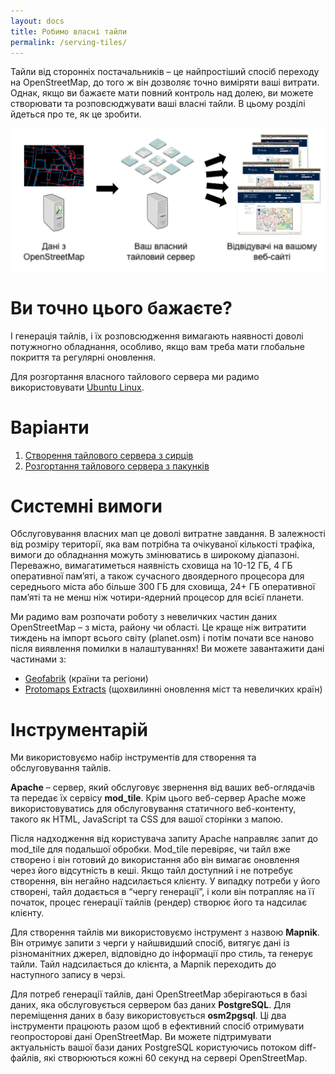 ```yaml
---
layout: docs
title: Робимо власні тайли
permalink: /serving-tiles/
---
```


Тайли від сторонніх постачальників – це найпростіший спосіб переходу на OpenStreetMap, до того ж він дозволяє точно виміряти ваші витрати. Однак, якщо ви бажаєте мати повний контроль над долею, ви можете створювати та розповсюджувати ваші власні тайли. В цьому розділі йдеться про те, як це зробити.

![](serving-tiles.png)

# Ви точно цього бажаєте?

І генерація тайлів, і їх розповсюдження вимагають наявності доволі потужногно обладнання, особливо, якщо вам треба мати глобальне покриття та регулярні оновлення.

Для розгортання власного тайлового сервера ми радимо використовувати [Ubuntu Linux](http://www.ubuntu.com/).

# Варіанти

1.  [Створення тайлового сервера з сирців](manually-building-a-tile-server-18-04-lts/)
2.  [Розгортання тайлового сервера з пакунків](building-a-tile-server-from-packages/)

# Системні вимоги

Обслуговування власних мап це доволі витратне завдання. В залежності від розміру території, яка вам потрібна та очікуваної кількості трафіка, вимоги до обладнання можуть змінюватись в широкому діапазоні. Переважно, вимагатиметься наявність сховища на 10-12 ГБ, 4 ГБ оперативної пам’яті, а також сучасного двоядерного процесора для середнього міста або більше 300 ГБ для сховища, 24+ ГБ оперативної пам’яті та не менш ніж чотири-ядерний процесор для всієї планети.

Ми радимо вам розпочати роботу з невеличких частин даних OpenStreetMap – з міста, району чи області. Це краще ніж витратити тиждень на імпорт всього світу (planet.osm) і потім почати все наново після виявлення помилки в налаштуваннях! Ви можете завантажити дані частинами з:

*   [Geofabrik](http://download.geofabrik.de/osm/) (країни та регіони)
*   [Protomaps Extracts](https://protomaps.com/extracts/) (щохвилинні оновлення міст та невеличких країн)

# Інструментарій

Ми використовуємо набір інструментів для створення та обслуговування тайлів.

**Apache** – сервер, який обслуговує звернення від ваших веб-оглядачів та передає їх сервісу **mod_tile**. Крім цього веб-сервер Apache може використовуватись для обслуговування статичного веб-контенту, такого як HTML, JavaScript та CSS для вашої сторінки з мапою.

Після надходження від користувача запиту Apache направляє запит до mod_tile для подальшої обробки. Mod_tile перевіряє, чи тайл вже створено і він готовий до використання або він вимагає оновлення через його відсутність в кеші. Якщо тайл доступний і не потребує створення, він негайно надсилається клієнту. У випадку потреби у його створені, тайл додається в “чергу генерації”, і коли він потрапляє на її початок, процес генерації тайлів (рендер) створює його та надсилає клієнту.

Для створення тайлів ми використовуємо інструмент з назвою **Mapnik**. Він отримує запити з черги у найшвидший спосіб, витягує дані із різноманітних джерел, відповідно до інформації про стиль, та генерує тайли. Тайл надсилається до клієнта, а Mapnik переходить до наступного запису в черзі.

Для потреб генерації тайлів, дані OpenStreetMap зберігаються в базі даних, яка обслуговується сервером баз даних **PostgreSQL**. Для переміщення даних в базу використовується **osm2pgsql**. Ці два інструменти працюють разом щоб в ефективний спосіб отримувати геопросторові дані OpenStreetMap. Ви можете підтримувати актуальність вашої бази даних PostgreSQL користуючись потоком diff-файлів, які створюються кожні 60 секунд на сервері OpenStreetMap.
